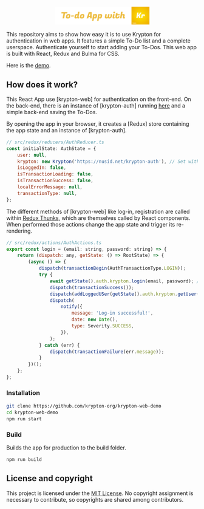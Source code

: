<p align="center">
<img src="https://github.com/krypton-org/krypton-web-demo/raw/master/img/banner.svg" width="250px"/>
</p>
<p align="center">

This repository aims to show how easy it is to use Krypton for authentication in web apps. It features a simple To-Do list and a complete userspace. Authenticate yourself to start adding your To-Dos. This web app is built with React, Redux and Bulma for CSS.

Here is the [demo](https://github.com/krypton-org/krypton-web-demo).

## How does it work?

This React App use [krypton-web] for authentication on the front-end. On the back-end, there is an instance of [krypton-auth] running [here](https://nusid.net/krypton-auth)  and a simple back-end saving the To-Dos.

By opening the app in your browser, it creates a [Redux] store containing the app state and an instance of [krypton-auth].

```javascript
// src/redux/reducers/AuthReducer.ts
const initialState: AuthState = {
    user: null,
    krypton: new Krypton('https://nusid.net/krypton-auth'), // Set with the backend URL
    isLoggedIn: false,
    isTransactionLoading: false,
    isTransactionSuccess: false,
    localErrorMessage: null,
    transactionType: null,
};
```
The different methods of [krypton-web] like log-in, registration are called within [Redux Thunks](https://daveceddia.com/what-is-a-thunk/), which are themselves called by React components. When performed those actions change the app state and trigger its re-rendering.


```javascript
// src/redux/actions/AuthActions.ts
export const login = (email: string, password: string) => {
    return (dispatch: any, getState: () => RootState) => {
        (async () => {
            dispatch(transactionBegin(AuthTransactionType.LOGIN));
            try {
                await getState().auth.krypton.login(email, password); // here it is
                dispatch(transactionSuccess());
                dispatch(addLoggedUSer(getState().auth.krypton.getUser()));
                dispatch(
                    notify({
                        message: 'Log-in successful!',
                        date: new Date(),
                        type: Severity.SUCCESS,
                    }),
                );
            } catch (err) {
                dispatch(transactionFailure(err.message));
            }
        })();
    };
};

```

### Installation

```bash
git clone https://github.com/krypton-org/krypton-web-demo
cd krypton-web-demo
npm run start
```

### Build
Builds the app for production to the build folder.
```bash
npm run build
```

## License and copyright

This project is licensed under the [MIT License](LICENSE).
No copyright assignment is necessary to contribute, so copyrights are shared among contributors.